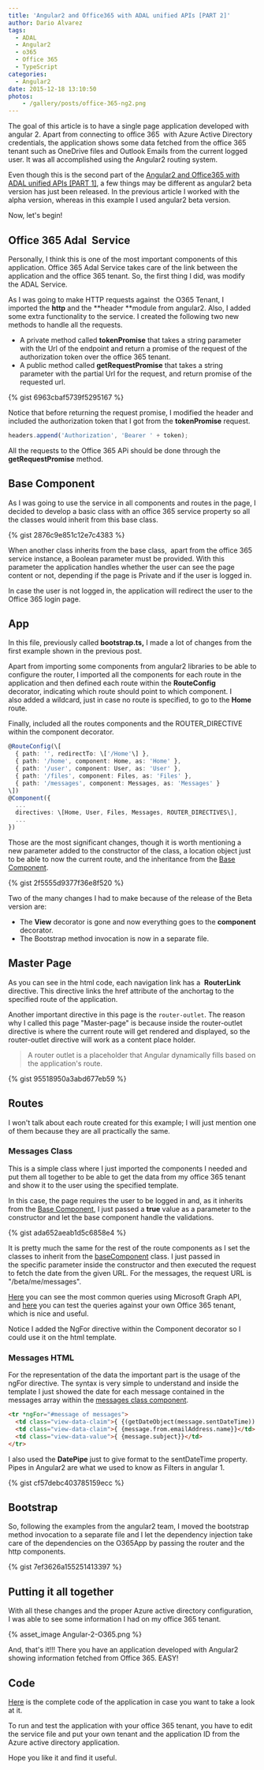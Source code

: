 ```yaml
---
title: 'Angular2 and Office365 with ADAL unified APIs [PART 2]'
author: Dario Alvarez
tags:
  - ADAL
  - Angular2
  - o365
  - Office 365
  - TypeScript
categories:
  - Angular2
date: 2015-12-18 13:10:50
photos: 
	- /gallery/posts/office-365-ng2.png
---
```


The goal of this article is to have a single page application developed with angular 2. Apart from connecting to office 365  with Azure Active Directory credentials, the application shows some data fetched from the office 365 tenant such as OneDrive files and Outlook Emails from the current logged user. It was all accomplished using the Angular2 routing system.
<!-- more -->
Even though this is the second part of the [Angular2 and Office365 with ADAL unified APIs \[PART 1\]](http://js231sharepoint.com/2015/10/15/angular2-and-office365-with-adal-unified-apis-part-1/), a few things may be different as angular2 beta version has just been released. In the previous article I worked with the alpha version, whereas in this example I used angular2 beta version.

Now, let's begin!

Office 365 Adal  Service
------------------------

Personally, I think this is one of the most important components of this application. Office 365 Adal Service takes care of the link between the application and the office 365 tenant. So, the first thing I did, was modify the ADAL Service.

As I was going to make HTTP requests against  the O365 Tenant, I imported the **http** and the **header **module from angular2. Also, I added some extra functionality to the service. I created the following two new methods to handle all the requests.

*   A private method called **tokenPromise** that takes a string parameter with the Url of the endpoint and return a promise of the request of the authorization token over the office 365 tenant.
*   A public method called **getRequestPromise** that takes a string parameter with the partial Url for the request, and return promise of the requested url.

{% gist 6963cbaf5739f5295167 %}

Notice that before returning the request promise, I modified the header and included the authorization token that I got from the **tokenPromise** request.

``` typescript
headers.append('Authorization', 'Bearer ' + token);
```

All the requests to the Office 365 APi should be done through the **getRequestPromise** method.

Base Component
--------------

As I was going to use the service in all components and routes in the page, I decided to develop a basic class with an office 365 service property so all the classes would inherit from this base class.

{% gist 2876c9e851c12e7c4383 %}

When another class inherits from the base class,  apart from the office 365 service instance, a Boolean parameter must be provided. With this parameter the application handles whether the user can see the page content or not, depending if the page is Private and if the user is logged in.

In case the user is not logged in, the application will redirect the user to the Office 365 login page.

App
---

In this file, previously called **bootstrap.ts,** I made a lot of changes from the first example shown in the previous post.

Apart from importing some components from angular2 libraries to be able to configure the router, I imported all the components for each route in the application and then defined each route within the **RouteConfig** decorator, indicating which route should point to which component. I also added a wildcard, just in case no route is specified, to go to the **Home** route.

Finally, included all the routes components and the ROUTER_DIRECTIVE within the component decorator.

``` typescript
@RouteConfig(\[
  { path: '', redirectTo: \['/Home'\] },
  { path: '/home', component: Home, as: 'Home' },
  { path: '/user', component: User, as: 'User' },
  { path: '/files', component: Files, as: 'Files' },
  { path: '/messages', component: Messages, as: 'Messages' }
\])
@Component({
  ...
  directives: \[Home, User, Files, Messages, ROUTER_DIRECTIVES\],
  ...
})
```

Those are the most significant changes, though it is worth mentioning a new parameter added to the constructor of the class, a location object just to be able to now the current route, and the inheritance from the [Base Component](#basecompoentH2).

{% gist 2f5555d9377f36e8f520 %}

Two of the many changes I had to make because of the release of the Beta version are:

*   The **View** decorator is gone and now everything goes to the **component** decorator.
*   The Bootstrap method invocation is now in a separate file.

Master Page
-----------

As you can see in the html code, each navigation link has a  **RouterLink** directive. This directive links the href attribute of the anchortag to the specified route of the application.

Another important directive in this page is the `router-outlet`. The reason why I called this page "Master-page" is because inside the router-outlet directive is where the current route will get rendered and displayed, so the router-outlet directive will work as a content place holder.

> A router outlet is a placeholder that Angular dynamically fills based on the application's route.

{% gist 95518950a3abd677eb59 %}

Routes
------

I won't talk about each route created for this example; I will just mention one of them because they are all practically the same.

### Messages Class

This is a simple class where I just imported the components I needed and put them all together to be able to get the data from my office 365 tenant and show it to the user using the specified template.

In this case, the page requires the user to be logged in and, as it inherits from the [Base Component](#basecompoentH2), I just passed a **true** value as a parameter to the constructor and let the base component handle the validations.

{% gist ada652aeab1d5c6858e4 %}

It is pretty much the same for the rest of the route components as I set the classes to inherit from the [baseComponent](#basecompoentH2) class. I just passed in the specific parameter inside the constructor and then executed the request to fetch the date from the given URL. For the messages, the request URL is  "/beta/me/messages".

[Here](http://graph.microsoft.io/docs) you can see the most common queries using Microsoft Graph API, and [here](https://graphexplorer2.azurewebsites.net/) you can test the queries against your own Office 365 tenant, which is nice and useful.

Notice I added the NgFor directive within the Component decorator so I could use it on the html template.

### Messages HTML

For the representation of the data the important part is the usage of the ngFor directive. The syntax is very simple to understand and inside the template I just showed the date for each message contained in the messages array within the [messages class component](#MessagesClassH3).

``` html
<tr *ngFor="#message of messages">
  <td class="view-data-claim">{ {(getDateObject(message.sentDateTime)) | date }}</td>
  <td class="view-data-claim">{ {message.from.emailAddress.name}}</td>
  <td class="view-data-value">{ {message.subject}}</td>
</tr>
```

I also used the **DatePipe** just to give format to the sentDateTime property. Pipes in Angular2 are what we used to know as Filters in angular 1.

{% gist cf57debc403785159ecc %}

Bootstrap
---------

So, following the examples from the angular2 team, I moved the bootstrap method invocation to a separate file and I let the dependency injection take care of the dependencies on the O365App by passing the router and the http components.

{% gist 7ef3626a155251413397 %}

Putting it all together
-----------------------

With all these changes and the proper Azure active directory configuration, I was able to see some information I had on my office 365 tenant.

{% asset_image Angular-2-O365.png %}

And, that's it!!! There you have an application developed with Angular2 showing information fetched from Office 365. EASY!

Code
----

[Here](https://github.com/DariuS231/n2-O365) is the complete code of the application in case you want to take a look at it.

To run and test the application with your office 365 tenant, you have to edit the service file and put your own tenant and the application ID from the Azure active directory application.

Hope you like it and find it useful.